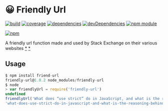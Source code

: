 # :grinning: Friendly Url

[![build](https://travis-ci.org/tallesl/friendly-url.png)](https://travis-ci.org/tallesl/friendly-url)
[![coverage](https://coveralls.io/repos/tallesl/friendly-url/badge.png?branch=master)](https://coveralls.io/r/tallesl/friendly-url?branch=master)
[![dependencies](https://david-dm.org/tallesl/friendly-url.png)](https://david-dm.org/tallesl/friendly-url)
[![devDependencies](https://david-dm.org/tallesl/friendly-url/dev-status.png)](https://david-dm.org/tallesl/friendly-url#info=devDependencies)
[![npm module](https://badge.fury.io/js/friendly-url.png)](http://badge.fury.io/js/friendly-url)

[![npm](https://nodei.co/npm/friendly-url.png?mini=true)](https://nodei.co/npm/friendly-url/)

A friendly url function made and used by Stack Exchange on their various websites
[*](http://stackoverflow.com/a/25486)
[*](http://meta.stackoverflow.com/a/7696)

## Usage

```javascript
$ npm install friend-url
friendly-url@1.0.2 node_modules/friendly-url
$ node
> var friendlyUrl = require('friendly-url')
undefined
friendlyUrl('What does “use strict” do in JavaScript, and what is the reasoning behind it?')
'what-does-use-strict-do-in-javascript-and-what-is-the-reasoning-behind-it'
```

